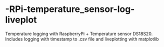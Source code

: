 # -RPi-temperature_sensor-log-liveplot

Temperature logging with RaspberryPi + Temperature sensor DS18S20. Includes logging with timestamp to .csv file and liveplotting with matplotlib
